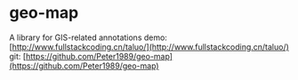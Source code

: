 # geo-map
A library for GIS-related annotations
demo: [http://www.fullstackcoding.cn/taluo/](http://www.fullstackcoding.cn/taluo/)
git: [https://github.com/Peter1989/geo-map](https://github.com/Peter1989/geo-map)
